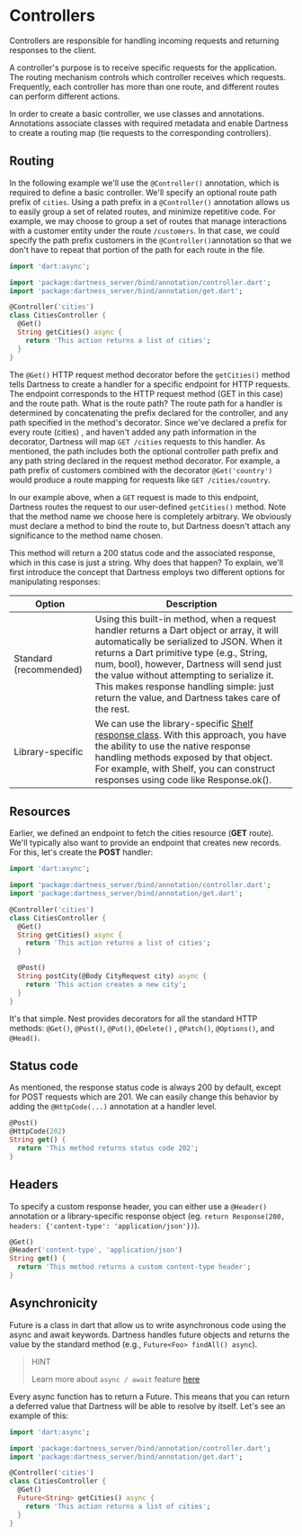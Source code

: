 # Controllers

Controllers are responsible for handling incoming requests and returning responses to the client.

A controller's purpose is to receive specific requests for the application. The routing mechanism controls which
controller receives which requests. Frequently, each controller has more than one route, and different routes can
perform different actions.

In order to create a basic controller, we use classes and annotations. Annotations associate classes with required
metadata and enable Dartness to create a routing map (tie requests to the corresponding controllers).

## Routing

In the following example we'll use the `@Controller()` annotation, which is required to define a basic controller.
We'll
specify an optional route path prefix of `cities`. Using a path prefix in a `@Controller()` annotation
allows us to easily group a set of related routes, and minimize repetitive code. For example, we may choose to group a
set of routes that manage interactions with a customer entity under the route `/customers`. In that case, we could
specify the path prefix customers in the `@Controller()`annotation so that we don't have to repeat that portion of the
path for each route in the file.

```dart
import 'dart:async';

import 'package:dartness_server/bind/annotation/controller.dart';
import 'package:dartness_server/bind/annotation/get.dart';

@Controller('cities')
class CitiesController {
  @Get()
  String getCities() async {
    return 'This action returns a list of cities';
  }
}
```

The `@Get()` HTTP request method decorator before the `getCities()` method tells Dartness to create a handler for a
specific
endpoint for HTTP requests. The endpoint corresponds to the HTTP request method (GET in this case) and the route path.
What is the route path? The route path for a handler is determined by concatenating the prefix declared for
the controller, and any path specified in the method's decorator. Since we've declared a prefix for every route (cities)
,
and haven't added any path information in the decorator, Dartness will map `GET /cities` requests to this handler. As
mentioned,
the path includes both the optional controller path prefix and any path string declared in the request method decorator.
For example, a path prefix of customers combined with the decorator `@Get('country')` would produce a route mapping for
requests like `GET /cities/country`.

In our example above, when a `GET` request is made to this endpoint, Dartness routes the request to our user-defined
`getCities()` method. Note that the method name we choose here is completely arbitrary. We obviously must declare a
method to bind the route to, but Dartness doesn't attach any significance to the method name chosen.

This method will return a 200 status code and the associated response, which in this case is just a string. Why does
that happen? To explain, we'll first introduce the concept that Dartness employs two different options for manipulating
responses:

| Option                 | Description                                                                                                                                                                                                                                                                                                                                                                      |
| ---------------------- | -------------------------------------------------------------------------------------------------------------------------------------------------------------------------------------------------------------------------------------------------------------------------------------------------------------------------------------------------------------------------------- |
| Standard (recommended) | Using this built-in method, when a request handler returns a Dart object or array, it will automatically be serialized to JSON. When it returns a Dart primitive type (e.g., String, num, bool), however, Dartness will send just the value without attempting to serialize it. This makes response handling simple: just return the value, and Dartness takes care of the rest. |
| Library-specific       | We can use the library-specific [Shelf response class](https://pub.dev/documentation/shelf/latest/shelf/Response-class.html). With this approach, you have the ability to use the native response handling methods exposed by that object. For example, with Shelf, you can construct responses using code like Response.ok().                                                   |

## Resources

Earlier, we defined an endpoint to fetch the cities resource (**GET** route). We'll typically also want to provide an
endpoint
that creates new records. For this, let's create the **POST** handler:

```dart
import 'dart:async';

import 'package:dartness_server/bind/annotation/controller.dart';
import 'package:dartness_server/bind/annotation/get.dart';

@Controller('cities')
class CitiesController {
  @Get()
  String getCities() async {
    return 'This action returns a list of cities';
  }

  @Post()
  String postCity(@Body CityRequest city) async {
    return 'This action creates a new city';
  }
}
```

It's that simple. Nest provides decorators for all the standard HTTP methods: `@Get()`, `@Post()`, `@Put()`, `@Delete()`
, `@Patch()`, `@Options()`, and `@Head()`.

## Status code

As mentioned, the response status code is always 200 by default, except for POST requests which are 201. We can easily
change this behavior by adding the `@HttpCode(...)` annotation at a handler level.

```dart
@Post()
@HttpCode(202)
String get() {
  return 'This method returns status code 202';
}
```

## Headers

To specify a custom response header, you can either use a `@Header()` annotation or a library-specific response object
(eg. `return Response(200, headers: {'content-type': 'application/json'})`).

```dart
@Get()
@Header('content-type', 'application/json')
String get() {
  return 'This method returns a custom content-type header';
}
```

## Asynchronicity

Future is a class in dart that allow us to write asynchronous code using the async and await keywords. Dartness handles
future objects and returns the value by the standard method (e.g., `Future<Foo> findAll() async`).

> HINT
>
> Learn more about `async / await` feature [here](https://dart.dev/codelabs/async-await)

Every async function has to return a Future. This means that you can return a deferred value that Dartness will be able
to resolve by itself. Let's see an example of this:

```dart
import 'dart:async';

import 'package:dartness_server/bind/annotation/controller.dart';
import 'package:dartness_server/bind/annotation/get.dart';

@Controller('cities')
class CitiesController {
  @Get()
  Future<String> getCities() async {
    return 'This action returns a list of cities';
  }
}
```
